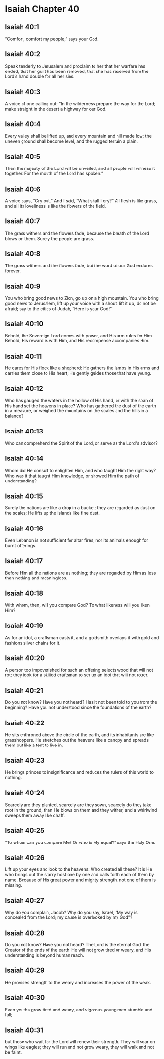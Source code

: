 # Isaiah Chapter 40

## Isaiah 40:1
“Comfort, comfort my people,” says your God.

## Isaiah 40:2
Speak tenderly to Jerusalem and proclaim to her that her warfare has ended, that her guilt has been removed, that she has received from the Lord’s hand double for all her sins.

## Isaiah 40:3
A voice of one calling out: “In the wilderness prepare the way for the Lord; make straight in the desert a highway for our God.

## Isaiah 40:4
Every valley shall be lifted up, and every mountain and hill made low; the uneven ground shall become level, and the rugged terrain a plain.

## Isaiah 40:5
Then the majesty of the Lord will be unveiled, and all people will witness it together. For the mouth of the Lord has spoken.”

## Isaiah 40:6
A voice says, “Cry out.” And I said, “What shall I cry?” All flesh is like grass, and all its loveliness is like the flowers of the field.

## Isaiah 40:7
The grass withers and the flowers fade, because the breath of the Lord blows on them. Surely the people are grass.

## Isaiah 40:8
The grass withers and the flowers fade, but the word of our God endures forever.

## Isaiah 40:9
You who bring good news to Zion, go up on a high mountain. You who bring good news to Jerusalem, lift up your voice with a shout, lift it up, do not be afraid; say to the cities of Judah, “Here is your God!”

## Isaiah 40:10
Behold, the Sovereign Lord comes with power, and His arm rules for Him. Behold, His reward is with Him, and His recompense accompanies Him.

## Isaiah 40:11
He cares for His flock like a shepherd: He gathers the lambs in His arms and carries them close to His heart; He gently guides those that have young.

## Isaiah 40:12
Who has gauged the waters in the hollow of His hand, or with the span of His hand set the heavens in place? Who has gathered the dust of the earth in a measure, or weighed the mountains on the scales and the hills in a balance?

## Isaiah 40:13
Who can comprehend the Spirit of the Lord, or serve as the Lord's advisor?

## Isaiah 40:14
Whom did He consult to enlighten Him, and who taught Him the right way? Who was it that taught Him knowledge, or showed Him the path of understanding?

## Isaiah 40:15
Surely the nations are like a drop in a bucket; they are regarded as dust on the scales; He lifts up the islands like fine dust.

## Isaiah 40:16
Even Lebanon is not sufficient for altar fires, nor its animals enough for burnt offerings.

## Isaiah 40:17
Before Him all the nations are as nothing; they are regarded by Him as less than nothing and meaningless.

## Isaiah 40:18
With whom, then, will you compare God? To what likeness will you liken Him?

## Isaiah 40:19
As for an idol, a craftsman casts it, and a goldsmith overlays it with gold and fashions silver chains for it.

## Isaiah 40:20
A person too impoverished for such an offering selects wood that will not rot; they look for a skilled craftsman to set up an idol that will not totter.

## Isaiah 40:21
Do you not know? Have you not heard? Has it not been told to you from the beginning? Have you not understood since the foundations of the earth?

## Isaiah 40:22
He sits enthroned above the circle of the earth, and its inhabitants are like grasshoppers. He stretches out the heavens like a canopy and spreads them out like a tent to live in.

## Isaiah 40:23
He brings princes to insignificance and reduces the rulers of this world to nothing.

## Isaiah 40:24
Scarcely are they planted, scarcely are they sown, scarcely do they take root in the ground, than He blows on them and they wither, and a whirlwind sweeps them away like chaff.

## Isaiah 40:25
“To whom can you compare Me? Or who is My equal?” says the Holy One.

## Isaiah 40:26
Lift up your eyes and look to the heavens: Who created all these? It is He who brings out the starry host one by one and calls forth each of them by name. Because of His great power and mighty strength, not one of them is missing.

## Isaiah 40:27
Why do you complain, Jacob? Why do you say, Israel, “My way is concealed from the Lord; my cause is overlooked by my God”?

## Isaiah 40:28
Do you not know? Have you not heard? The Lord is the eternal God, the Creator of the ends of the earth. He will not grow tired or weary, and His understanding is beyond human reach.

## Isaiah 40:29
He provides strength to the weary and increases the power of the weak.

## Isaiah 40:30
Even youths grow tired and weary, and vigorous young men stumble and fall;

## Isaiah 40:31
but those who wait for the Lord will renew their strength. They will soar on wings like eagles; they will run and not grow weary, they will walk and not be faint.
